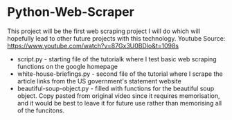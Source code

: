# Python-Web-Scraper
This project will be the first web scraping project I will do which will hopefully lead to other future projects with this technology.
Youtube Source: https://www.youtube.com/watch?v=87Gx3U0BDlo&t=1098s

 - script.py - starting file of the tutorialk where I test basic web scraping functions on the google homepage
 - white-house-briefings.py - second file of the tutorial where I scrape the article links from the US government's statement website
 - beautiful-soup-object.py - filled with functions for the beautiful soup object. Copy pasted from original video since it requires memorisation, and it would be best to leave it for future use rather than memorising all of the funcitons.

